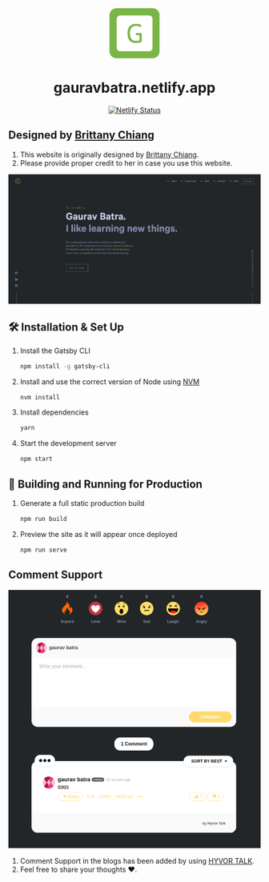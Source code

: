 <div align="center">
  <img alt="Logo" src="https://raw.githubusercontent.com/batra98/Gaurav-Website/master/src/images/favicons/apple-touch-icon-180x180-precomposed.png?token=AH5IC5RLTPVP66EU6V4LHG27HOTXW" width="100" />
</div>
<h1 align="center">
  gauravbatra.netlify.app
</h1>
<p align="center">
  <a href="https://app.netlify.com/sites/gauravbatra/deploys" target="_blank">
    <img src="https://api.netlify.com/api/v1/badges/1963b488-7b78-48c9-9e2d-6fb5e47ab3af/deploy-status" alt="Netlify Status" />
  </a>
</p>


## Designed by [Brittany Chiang](https://brittanychiang.com/)
1. This website is originally designed by [Brittany Chiang](https://brittanychiang.com/).
2. Please provide proper credit to her in case you use this website.

![demo](https://raw.githubusercontent.com/batra98/Gaurav-Website/master/src/images/demo.png?token=AH5IC5TG4THN4WOKX77UJVK7HOTGS)

## 🛠 Installation & Set Up

1. Install the Gatsby CLI

   ```sh
   npm install -g gatsby-cli
   ```

2. Install and use the correct version of Node using [NVM](https://github.com/nvm-sh/nvm)

   ```sh
   nvm install
   ```

3. Install dependencies

   ```sh
   yarn
   ```

4. Start the development server

   ```sh
   npm start
   ```

## 🚀 Building and Running for Production

1. Generate a full static production build

   ```sh
   npm run build
   ```

1. Preview the site as it will appear once deployed

   ```sh
   npm run serve
   ```

## Comment Support

![Comments](https://raw.githubusercontent.com/batra98/Gaurav-Website/master/src/images/Comments.png?token=AH5IC5UPOS24XMZLVSWYRU27HOTLG)

1. Comment Support in the blogs has been added by using [HYVOR TALK](https://talk.hyvor.com/).
2. Feel free to share your thoughts :heart:.



